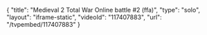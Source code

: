 {
    "title": "Medieval 2 Total War Online battle #2 (ffa)",
    "type": "solo",
    "layout": "iframe-static",
    "videoId": "117407883",
    "url": "\/tvpembed\/117407883"
}